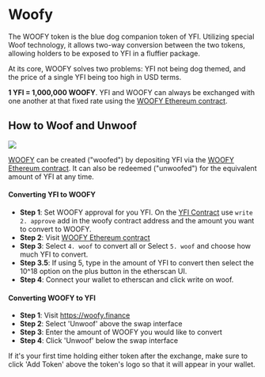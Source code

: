 # Woofy

The WOOFY token is the blue dog companion token of YFI. Utilizing special Woof technology, it allows two-way conversion between the two tokens, allowing holders to be exposed to YFI in a fluffier package.

At its core, WOOFY solves two problems: YFI not being dog themed, and the price of a single YFI being too high in USD terms.

**1 YFI = 1,000,000 WOOFY**. YFI and WOOFY can always be exchanged with one another at that fixed rate using the [WOOFY Ethereum contract](https://etherscan.io/address/0xd0660cd418a64a1d44e9214ad8e459324d8157f1#code).

## How to Woof and Unwoof

![](https://i.imgur.com/HqfCYZX.png)

[WOOFY](https://etherscan.io/address/0xd0660cd418a64a1d44e9214ad8e459324d8157f1) can be created ("woofed") by depositing YFI via the [WOOFY Ethereum contract](https://etherscan.io/address/0xd0660cd418a64a1d44e9214ad8e459324d8157f1#code). It can also be redeemed ("unwoofed") for the equivalent amount of YFI at any time.

#### Converting YFI to WOOFY

- **Step 1**: Set WOOFY approval for you YFI. On the [YFI Contract](https://etherscan.io/address/0x0bc529c00C6401aEF6D220BE8C6Ea1667F6Ad93e#writeContract) use `write 2. approve` add in the woofy contract address and the amount you want to convert to WOOFY.
- **Step 2**: Visit [WOOFY Ethereum contract](https://etherscan.io/address/0xd0660cd418a64a1d44e9214ad8e459324d8157f1#writeContract)
- **Step 3**: Select `4. woof` to convert all or Select `5. woof` and choose how much YFI to convert.
- **Step 3.5**: If using 5, type in the amount of YFI to convert then select the 10^18 option on the plus button in the etherscan UI. 
- **Step 4**: Connect your wallet to etherscan and click write on woof.

#### Converting WOOFY to YFI

- **Step 1**: Visit https://woofy.finance
- **Step 2**: Select 'Unwoof' above the swap interface
- **Step 3**: Enter the amount of WOOFY you would like to convert 
- **Step 4**: Click 'Unwoof' below the swap interface

If it's your first time holding either token after the exchange, make sure to click 'Add Token' above the token's logo so that it will appear in your wallet.

